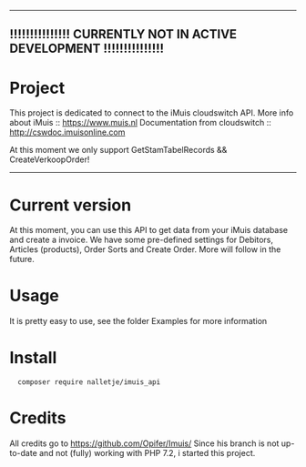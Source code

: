 ---------------------------------------------------------------
!!!!!!!!!!!!!!! CURRENTLY NOT IN ACTIVE DEVELOPMENT !!!!!!!!!!!!!!!
---------------------------------------------------------------

# Project
This project is dedicated to connect to the iMuis cloudswitch API.
More info about iMuis           ::  https://www.muis.nl
Documentation from cloudswitch  ::  http://cswdoc.imuisonline.com

At this moment we only support GetStamTabelRecords && CreateVerkoopOrder!

---------------------------------------------------------------

# Current version
At this moment, you can use this API to get data from your iMuis database and create a invoice.
We have some pre-defined settings for Debitors, Articles (products), Order Sorts and Create Order. More will follow in the future.

# Usage
It is pretty easy to use, see the folder Examples for more information

# Install
      composer require nalletje/imuis_api

# Credits
All credits go to https://github.com/Opifer/Imuis/
Since his branch is not up-to-date and not (fully) working with PHP 7.2, i started this project.
